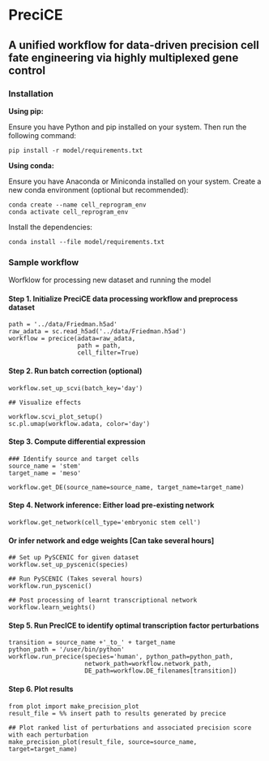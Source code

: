 # PreciCE

## A unified workflow for data-driven precision cell fate engineering via highly multiplexed gene control


### Installation

**Using pip:**

Ensure you have Python and pip installed on your system. Then run the following command:

```pip install -r model/requirements.txt```

**Using conda:**

Ensure you have Anaconda or Miniconda installed on your system. Create a new conda environment (optional but recommended):

```
conda create --name cell_reprogram_env
conda activate cell_reprogram_env
```

Install the dependencies:
```
conda install --file model/requirements.txt
```





### Sample workflow


Worfklow for processing new dataset and running the model

#### Step 1. Initialize PreciCE data processing workflow and preprocess dataset
```
path = '../data/Friedman.h5ad'
raw_adata = sc.read_h5ad('../data/Friedman.h5ad')
workflow = precice(adata=raw_adata, 
                   path = path, 
                   cell_filter=True)
```

#### Step 2. Run batch correction (optional)
```
workflow.set_up_scvi(batch_key='day')

## Visualize effects

workflow.scvi_plot_setup()
sc.pl.umap(workflow.adata, color='day')
```

#### Step 3. Compute differential expression
```
### Identify source and target cells
source_name = 'stem'
target_name = 'meso'

workflow.get_DE(source_name=source_name, target_name=target_name)
```

#### Step 4. Network inference: Either load pre-existing network
```
workflow.get_network(cell_type='embryonic stem cell')
```

#### Or infer network and edge weights [Can take several hours]
```
## Set up PySCENIC for given dataset
workflow.set_up_pyscenic(species)

## Run PySCENIC (Takes several hours)
workflow.run_pyscenic()

## Post processing of learnt transcriptional network
workflow.learn_weights()
```

#### Step 5. Run PrecICE to identify optimal transcription factor perturbations
```
transition = source_name +'_to_' + target_name
python_path = '/user/bin/python'
workflow.run_precice(species='human', python_path=python_path,
                     network_path=workflow.network_path,
                     DE_path=workflow.DE_filenames[transition])
```

#### Step 6. Plot results
```
from plot import make_precision_plot
result_file = %% insert path to results generated by precice

## Plot ranked list of perturbations and associated precision score with each perturbation
make_precision_plot(result_file, source=source_name, target=target_name)
```
